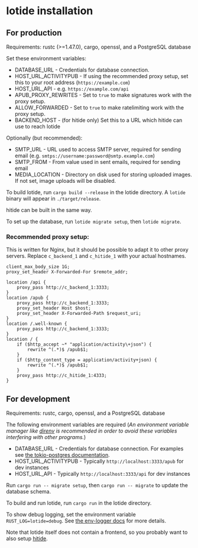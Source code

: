 # lotide installation
## For production
Requirements: rustc (>=1.47.0), cargo, openssl, and a PostgreSQL database

Set these environment variables:
 - DATABASE_URL - Credentials for database connection.
 - HOST_URL_ACTIVITYPUB - If using the recommended proxy setup, set this to your root address (`https://example.com`)
 - HOST_URL_API - e.g. `https://example.com/api`
 - APUB_PROXY_REWRITES - Set to `true` to make signatures work with the proxy setup.
 - ALLOW_FORWARDED - Set to `true` to make ratelimiting work with the proxy setup.
 - BACKEND_HOST - (for hitide only) Set this to a URL which hitide can use to reach lotide

Optionally (but recommended):
 - SMTP_URL - URL used to access SMTP server, required for sending email (e.g. `smtps://username:password@smtp.example.com`)
 - SMTP_FROM - From value used in sent emails, required for sending email
 - MEDIA_LOCATION - Directory on disk used for storing uploaded images. If not set, image uploads will be disabled.

To build lotide, run `cargo build --release` in the lotide directory. A `lotide` binary will appear in `./target/release`.

hitide can be built in the same way.

To set up the database, run `lotide migrate setup`, then `lotide migrate`.

### Recommended proxy setup:
This is written for Nginx, but it should be possible to adapt it to other proxy servers. Replace `c_backend_1` and `c_hitide_1` with your actual hostnames.

```
client_max_body_size 1G;
proxy_set_header X-Forwarded-For $remote_addr;

location /api {
	proxy_pass http://c_backend_1:3333;
}
location /apub {
	proxy_pass http://c_backend_1:3333;
	proxy_set_header Host $host;
	proxy_set_header X-Forwarded-Path $request_uri;
}
location /.well-known {
	proxy_pass http://c_backend_1:3333;
}
location / {
	if ($http_accept ~* "application/activity\+json") {
		rewrite ^(.*)$ /apub$1;
	}
	if ($http_content_type = application/activity+json) {
		rewrite ^(.*)$ /apub$1;
	}
	proxy_pass http://c_hitide_1:4333;
}
```

## For development
Requirements: rustc, cargo, openssl, and a PostgreSQL database

The following environment variables are required (*An environment variable manager like [direnv](https://direnv.net/) is recommended in order to avoid these variables interfering with other programs.*)
 - DATABASE_URL - Credentials for database connection. For examples see
   [the tokio-postgres documentation](https://docs.rs/tokio-postgres/0.6.0/tokio_postgres/config/struct.Config.html#examples-1).
 - HOST_URL_ACTIVITYPUB - Typically `http://localhost:3333/apub` for dev instances
 - HOST_URL_API - Typically `http://localhost:3333/api` for dev instances

Run `cargo run -- migrate setup`, then `cargo run -- migrate` to update the database schema.

To build and run lotide, run `cargo run` in the lotide directory.

To show debug logging, set the environment variable `RUST_LOG=lotide=debug`. See [the env-logger docs](https://docs.rs/env_logger) for more details.

Note that lotide itself does not contain a frontend, so you probably want to also setup [hitide](https://git.sr.ht/~vpzom/hitide).
